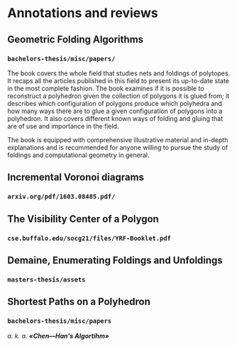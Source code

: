 Annotations and reviews
======

Geometric Folding Algorithms
--------
### `bachelors-thesis/misc/papers/`

The book covers the whole field that studies nets and foldings of polytopes. It recaps all the articles published in this field to present its up-to-date state in the most complete fashion. The book examines if it is possible to reconstruct a polyhedron given the collection of polygons it is glued from; it describes which configuration of polygons produce which polyhedra and how many ways there are to glue a given configuration of polygons into a polyhedron. It also covers different known ways of folding and gluing that are of use and importance in the field.

The book is equipped with comprehensive illustrative material and in-depth explanations and is recommended for anyone willing to pursue the study of foldings and computational geometry in general.

Incremental Voronoi diagrams
--------
### `arxiv.org/pdf/1603.08485.pdf/`

The Visibility Center of a Polygon
--------
### `cse.buffalo.edu/socg21/files/YRF-Booklet.pdf`

Demaine, Enumerating Foldings and Unfoldings
--------
### `masters-thesis/assets`

Shortest Paths on a Polyhedron
--------
### `bachelors-thesis/misc/papers`

_a. k. a. **«Chen—Han's Algortihm»**_
